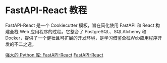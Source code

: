 # FastAPI-React 教程

<show-structure depth="3"/>

FastAPI-React 是一个 Cookiecutter 模板，旨在简化使用 FastAPI 和 React 构建全栈 Web 应用程序的过程。它整合了 PostgreSQL、SQLAlchemy 和 Docker，提供了一个健壮且可扩展的开发环境，是学习借鉴全栈Web应用程序开发的不二之选。


<seealso>
<category ref="ref_docs">
    <a href="https://mp.weixin.qq.com/s/-SudW9J2LNrqINoeFcNk2w">强大的 Python 库: FastAPI-React</a>
</category>
<category ref="ref_github">
    <a href="https://github.com/Buuntu/fastapi-react">FastAPI-React</a>
</category>
<category ref="ref_issues">
</category>
<category ref="ref_hf">
</category>
<category ref="ref_ms">
</category>
</seealso>



